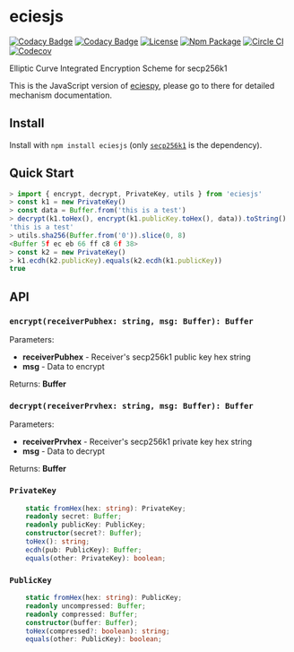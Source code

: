 # eciesjs

[![Codacy Badge](https://api.codacy.com/project/badge/Grade/ba01a8bb2d3344f29f98157ccbd14519)](https://app.codacy.com/app/kigawas/eciesjs?utm_source=github.com&utm_medium=referral&utm_content=kigawas/eciesjs&utm_campaign=Badge_Grade_Dashboard)
[![Codacy Badge](https://api.codacy.com/project/badge/Grade/3f8cbc3beb094cff82c1abebbc758003)](https://app.codacy.com/app/kigawas/eciesjs?utm_source=github.com&utm_medium=referral&utm_content=kigawas/eciesjs&utm_campaign=Badge_Grade_Dashboard)
[![License](https://img.shields.io/github/license/kigawas/eciesjs.svg)](https://github.com/kigawas/eciesjs)
[![Npm Package](https://img.shields.io/npm/v/eciesjs.svg)](https://www.npmjs.com/package/eciesjs)
[![Circle CI](https://img.shields.io/circleci/project/kigawas/eciesjs/master.svg)](https://circleci.com/gh/kigawas/eciesjs)
[![Codecov](https://img.shields.io/codecov/c/github/kigawas/eciesjs.svg)](https://codecov.io/gh/kigawas/eciesjs)

Elliptic Curve Integrated Encryption Scheme for secp256k1

This is the JavaScript version of [eciespy](https://github.com/kigawas/eciespy), please go to there for detailed mechanism documentation.

## Install

Install with `npm install eciesjs` (only [`secp256k1`](https://github.com/cryptocoinjs/secp256k1-node) is the dependency).

## Quick Start

```typescript
> import { encrypt, decrypt, PrivateKey, utils } from 'eciesjs'
> const k1 = new PrivateKey()
> const data = Buffer.from('this is a test')
> decrypt(k1.toHex(), encrypt(k1.publicKey.toHex(), data)).toString()
'this is a test'
> utils.sha256(Buffer.from('0')).slice(0, 8)
<Buffer 5f ec eb 66 ff c8 6f 38>
> const k2 = new PrivateKey()
> k1.ecdh(k2.publicKey).equals(k2.ecdh(k1.publicKey))
true
```

## API

### `encrypt(receiverPubhex: string, msg: Buffer): Buffer`

Parameters:

-   **receiverPubhex** - Receiver's secp256k1 public key hex string
-   **msg** - Data to encrypt

Returns:  **Buffer**

### `decrypt(receiverPrvhex: string, msg: Buffer): Buffer`

Parameters:

-   **receiverPrvhex** - Receiver's secp256k1 private key hex string
-   **msg** - Data to decrypt

Returns:  **Buffer**

### `PrivateKey`

```typescript
    static fromHex(hex: string): PrivateKey;
    readonly secret: Buffer;
    readonly publicKey: PublicKey;
    constructor(secret?: Buffer);
    toHex(): string;
    ecdh(pub: PublicKey): Buffer;
    equals(other: PrivateKey): boolean;
```

### `PublicKey`

```typescript
    static fromHex(hex: string): PublicKey;
    readonly uncompressed: Buffer;
    readonly compressed: Buffer;
    constructor(buffer: Buffer);
    toHex(compressed?: boolean): string;
    equals(other: PublicKey): boolean;
```

